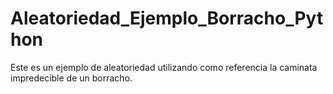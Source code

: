 # Aleatoriedad_Ejemplo_Borracho_Python
Este es un ejemplo de aleatoriedad utilizando como referencia la caminata impredecible de un borracho.
